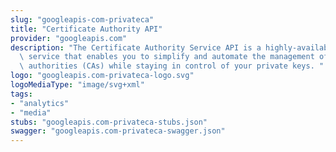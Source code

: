 ```yaml
---
slug: "googleapis-com-privateca"
title: "Certificate Authority API"
provider: "googleapis.com"
description: "The Certificate Authority Service API is a highly-available, scalable\
  \ service that enables you to simplify and automate the management of private certificate\
  \ authorities (CAs) while staying in control of your private keys. "
logo: "googleapis.com-privateca-logo.svg"
logoMediaType: "image/svg+xml"
tags:
- "analytics"
- "media"
stubs: "googleapis.com-privateca-stubs.json"
swagger: "googleapis.com-privateca-swagger.json"
---
```

